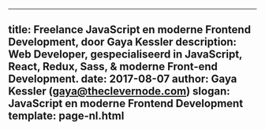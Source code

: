 ---
title: Freelance JavaScript en moderne Frontend Development, door Gaya Kessler
description: Web Developer, gespecialiseerd in JavaScript, React, Redux, Sass, & moderne Front-end Development.
date: 2017-08-07
author: Gaya Kessler (gaya@theclevernode.com)
slogan: JavaScript en moderne Frontend Development
template: page-nl.html
----
